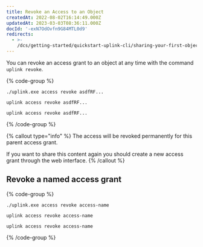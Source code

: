 ```yaml
---
title: Revoke an Access to an Object
createdAt: 2022-08-02T16:14:49.000Z
updatedAt: 2023-03-03T08:36:11.000Z
docId: '-exN7OdOvfn9G84MTL0d9'
redirects:
  - >-
    /dcs/getting-started/quickstart-uplink-cli/sharing-your-first-object/revoke-an-access-to-an-object
---
```


You can revoke an access grant to an object at any time with the command `uplink revoke`.

{% code-group %}
```windows
./uplink.exe access revoke asdfRF...
```

```macos
uplink access revoke asdfRF...
```

```linux
uplink access revoke asdfRF...
```
{% /code-group %}

{% callout type="info"  %} 
The access will be revoked permanently for this parent access grant.&#x20;

If you want to share this content again you should create a new access grant through the web interface.
{% /callout %}

## Revoke a named access grant

{% code-group %}
```windows
./uplink.exe access revoke access-name
```

```macos
uplink access revoke access-name
```

```linux
uplink access revoke access-name
```
{% /code-group %}

